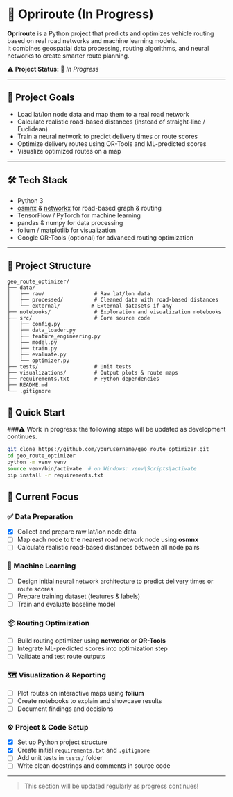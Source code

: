 # 🧭 Opriroute (In Progress)

**Opriroute** is a Python project that predicts and optimizes vehicle routing based on real road networks and machine learning models.  
It combines geospatial data processing, routing algorithms, and neural networks to create smarter route planning.

⚠️ **Project Status:** 🚧 *In Progress*

---

## 📌 Project Goals
- Load lat/lon node data and map them to a real road network
- Calculate realistic road-based distances (instead of straight-line / Euclidean)
- Train a neural network to predict delivery times or route scores
- Optimize delivery routes using OR-Tools and ML-predicted scores
- Visualize optimized routes on a map

---

## 🛠️ Tech Stack
- Python 3
- [osmnx](https://github.com/gboeing/osmnx) & [networkx](https://networkx.org/) for road-based graph & routing
- TensorFlow / PyTorch for machine learning
- pandas & numpy for data processing
- folium / matplotlib for visualization
- Google OR-Tools (optional) for advanced routing optimization

---

## 📂 Project Structure
```plaintext
geo_route_optimizer/
├── data/
│   ├── raw/                # Raw lat/lon data
│   ├── processed/          # Cleaned data with road-based distances
│   └── external/          # External datasets if any
├── notebooks/              # Exploration and visualization notebooks
├── src/                    # Core source code
│   ├── config.py
│   ├── data_loader.py
│   ├── feature_engineering.py
│   ├── model.py
│   ├── train.py
│   ├── evaluate.py
│   └── optimizer.py
├── tests/                  # Unit tests
├── visualizations/         # Output plots & route maps
├── requirements.txt        # Python dependencies
├── README.md
└── .gitignore
```

## 🚀 Quick Start
###⚠️ Work in progress: the following steps will be updated as development continues.
```bash
git clone https://github.com/yourusername/geo_route_optimizer.git
cd geo_route_optimizer
python -m venv venv
source venv/bin/activate  # on Windows: venv\Scripts\activate
pip install -r requirements.txt
```

## 📝 Current Focus

### ✅ Data Preparation
- [x] Collect and prepare raw lat/lon node data
- [ ] Map each node to the nearest road network node using **osmnx**
- [ ] Calculate realistic road-based distances between all node pairs

### 🧠 Machine Learning
- [ ] Design initial neural network architecture to predict delivery times or route scores
- [ ] Prepare training dataset (features & labels)
- [ ] Train and evaluate baseline model

### 📦 Routing Optimization
- [ ] Build routing optimizer using **networkx** or **OR-Tools**
- [ ] Integrate ML-predicted scores into optimization step
- [ ] Validate and test route outputs

### 🗺️ Visualization & Reporting
- [ ] Plot routes on interactive maps using **folium**
- [ ] Create notebooks to explain and showcase results
- [ ] Document findings and decisions

### ⚙️ Project & Code Setup
- [x] Set up Python project structure
- [x] Create initial `requirements.txt` and `.gitignore`
- [ ] Add unit tests in `tests/` folder
- [ ] Write clean docstrings and comments in source code

---

> This section will be updated regularly as progress continues!
